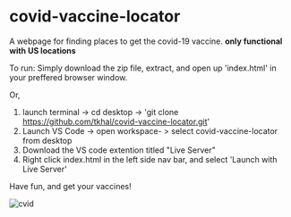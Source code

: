 # covid-vaccine-locator
A webpage for finding places to get the covid-19 vaccine.
**only functional with US locations**

To run:
Simply download the zip file, extract, and open up 'index.html' in your preffered browser window.

Or, 

1) launch terminal -> cd desktop -> 'git clone https://github.com/tkhal/covid-vaccine-locator.git'
2) Launch VS Code -> open workspace- > select covid-vaccine-locator from desktop
3) Download the VS code extention titled "Live Server"
4) Right click index.html in the left side nav bar, and select 'Launch with Live Server'

Have fun, and get your vaccines!


![cvid](https://user-images.githubusercontent.com/51859373/120727644-eb2e9c80-c48f-11eb-8d39-7f21e6e6f3f7.PNG)
